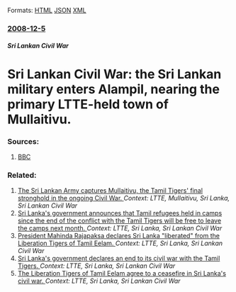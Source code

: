 
Formats: [HTML](/news/2008/12/5/sri-lankan-civil-war-the-sri-lankan-military-enters-alampil-nearing-the-primary-ltte-held-town-of-mullaitivu.html)  [JSON](/news/2008/12/5/sri-lankan-civil-war-the-sri-lankan-military-enters-alampil-nearing-the-primary-ltte-held-town-of-mullaitivu.json)  [XML](/news/2008/12/5/sri-lankan-civil-war-the-sri-lankan-military-enters-alampil-nearing-the-primary-ltte-held-town-of-mullaitivu.xml)  

### [2008-12-5](/news/2008/12/5/index.md)

##### Sri Lankan Civil War
#  Sri Lankan Civil War: the Sri Lankan military enters Alampil, nearing the primary LTTE-held town of Mullaitivu. 




### Sources:

1. [BBC](http://news.bbc.co.uk/2/hi/south_asia/7766378.stm)

### Related:

1. [ The Sri Lankan Army captures Mullaitivu, the Tamil Tigers' final stronghold in the ongoing Civil War. ](/news/2009/01/25/the-sri-lankan-army-captures-mullaitivu-the-tamil-tigers-final-stronghold-in-the-ongoing-civil-war.md) _Context: LTTE, Mullaitivu, Sri Lanka, Sri Lankan Civil War_
2. [ Sri Lanka's government announces that Tamil refugees held in camps since the end of the conflict with the Tamil Tigers will be free to leave the camps next month. ](/news/2009/11/21/sri-lanka-s-government-announces-that-tamil-refugees-held-in-camps-since-the-end-of-the-conflict-with-the-tamil-tigers-will-be-free-to-leav.md) _Context: LTTE, Sri Lanka, Sri Lankan Civil War_
3. [ President Mahinda Rajapaksa declares Sri Lanka "liberated" from the Liberation Tigers of Tamil Eelam. ](/news/2009/05/19/president-mahinda-rajapaksa-declares-sri-lanka-liberated-from-the-liberation-tigers-of-tamil-eelam.md) _Context: LTTE, Sri Lanka, Sri Lankan Civil War_
4. [ Sri Lanka's government declares an end to its civil war with the Tamil Tigers. ](/news/2009/05/18/sri-lanka-s-government-declares-an-end-to-its-civil-war-with-the-tamil-tigers.md) _Context: LTTE, Sri Lanka, Sri Lankan Civil War_
5. [ The Liberation Tigers of Tamil Eelam agree to a ceasefire in Sri Lanka's civil war. ](/news/2009/05/17/the-liberation-tigers-of-tamil-eelam-agree-to-a-ceasefire-in-sri-lanka-s-civil-war.md) _Context: LTTE, Sri Lanka, Sri Lankan Civil War_
